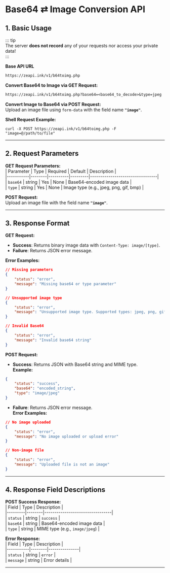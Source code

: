 # Base64 ⇄ Image Conversion API  

## 1. Basic Usage  
::: tip  
The server **does not record** any of your requests nor access your private data!  
:::  

**Base API URL**  

```txt  
https://zeapi.ink/v1/b64toimg.php  
```  

**Convert Base64 to Image via GET Request:**  

```txt  
https://zeapi.ink/v1/b64toimg.php?base64=<base64_to_decode>&type=jpeg  
```  

**Convert Image to Base64 via POST Request:**  
Upload an image file using `form-data` with the field name **`"image"`**.  

**Shell Request Example:**  
```shell  
curl -X POST https://zeapi.ink/v1/b64toimg.php -F "image=@/path/to/file"  
```  

---  

## 2. Request Parameters  

**GET Request Parameters:**  
| Parameter | Type   | Required | Default | Description                     |  
|-----------|--------|----------|---------|---------------------------------|  
| `base64`  | string | Yes      | None    | Base64-encoded image data       |  
| `type`    | string | Yes      | None    | Image type (e.g., jpeg, png, gif, bmp) |  

**POST Request:**  
Upload an image file with the field name **`"image"`**.  

---  

## 3. Response Format  

**GET Request:**  
- **Success**: Returns binary image data with `Content-Type: image/[type]`.  
- **Failure**: Returns JSON error message.  

**Error Examples:**  
```json  
// Missing parameters  
{  
    "status": "error",  
    "message": "Missing base64 or type parameter"  
}  

// Unsupported image type  
{  
    "status": "error",  
    "message": "Unsupported image type. Supported types: jpeg, png, gif, bmp"  
}  

// Invalid Base64  
{  
    "status": "error",  
    "message": "Invalid base64 string"  
}  
```  

**POST Request:**  
- **Success**: Returns JSON with Base64 string and MIME type.  
**Example:**  
```json  
{  
    "status": "success",  
    "base64": "encoded_string",  
    "type": "image/jpeg"  
}  
```  

- **Failure**: Returns JSON error message.  
**Error Examples:**  
```json  
// No image uploaded  
{  
    "status": "error",  
    "message": "No image uploaded or upload error"  
}  

// Non-image file  
{  
    "status": "error",  
    "message": "Uploaded file is not an image"  
}  
```  

---  

## 4. Response Field Descriptions  

**POST Success Response:**  
| Field   | Type   | Description                     |  
|---------|--------|---------------------------------|  
| `status` | string | `success`                       |  
| `base64` | string | Base64-encoded image data       |  
| `type`   | string | MIME type (e.g., `image/jpeg`) |  

**Error Response:**  
| Field     | Type   | Description   |  
|-----------|--------|---------------|  
| `status`  | string | `error`       |  
| `message` | string | Error details |  

---  